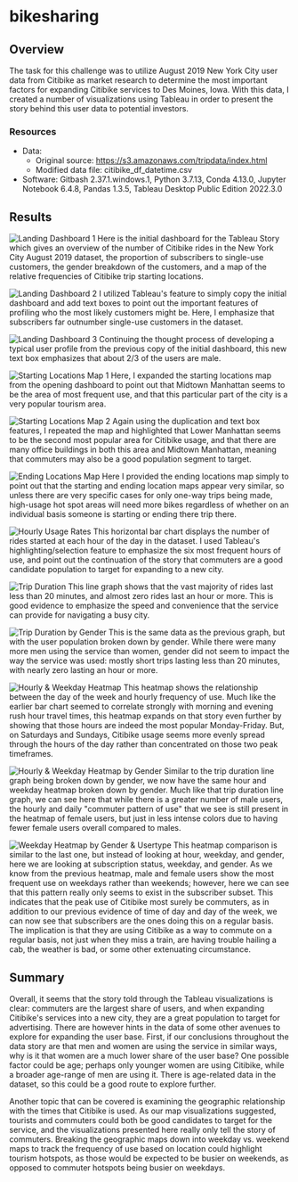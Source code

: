 # bikesharing
## Overview

The task for this challenge was to utilize August 2019 New York City user data from Citibike as market research to determine the most important factors for expanding Citibike services to Des Moines, Iowa. With this data, I created a number of visualizations using Tableau in order to present the story behind this user data to potential investors. 

### Resources
- Data:
    - Original source: https://s3.amazonaws.com/tripdata/index.html
    - Modified data file: citibike_df_datetime.csv
- Software: Gitbash 2.37.1.windows.1, Python 3.7.13, Conda 4.13.0, Jupyter Notebook 6.4.8, Pandas 1.3.5, Tableau Desktop Public Edition 2022.3.0

## Results

![Landing Dashboard 1](https://github.com/tfish110/bikesharing/blob/main/Resources/NYC_Citibike_Challenge_image1.jpg)
Here is the initial dashboard for the Tableau Story which gives an overview of the number of Citibike rides in the New York City August 2019 dataset, the proportion of subscribers to single-use customers, the gender breakdown of the customers, and a map of the relative frequencies of Citibike trip starting locations.

![Landing Dashboard 2](https://github.com/tfish110/bikesharing/blob/main/Resources/NYC_Citibike_Challenge_image2.jpg)
I utilized Tableau's feature to simply copy the initial dashboard and add text boxes to point out the important features of profiling who the most likely customers might be. Here, I emphasize that subscribers far outnumber single-use customers in the dataset.

![Landing Dashboard 3](https://github.com/tfish110/bikesharing/blob/main/Resources/NYC_Citibike_Challenge_image3.jpg)
Continuing the thought process of developing a typical user profile from the previous copy of the initial dashboard, this new text box emphasizes that about 2/3 of the users are male.

![Starting Locations Map 1](https://github.com/tfish110/bikesharing/blob/main/Resources/NYC_Citibike_Challenge_image4.jpg)
Here, I expanded the starting locations map from the opening dashboard to point out that Midtown Manhattan seems to be the area of most frequent use, and that this particular part of the city is a very popular tourism area.

![Starting Locations Map 2](https://github.com/tfish110/bikesharing/blob/main/Resources/NYC_Citibike_Challenge_image5.jpg)
Again using the duplication and text box features, I repeated the map and highlighted that Lower Manhattan seems to be the second most popular area for Citibike usage, and that there are many office buildings in both this area and Midtown Manhattan, meaning that commuters may also be a good population segment to target.

![Ending Locations Map](https://github.com/tfish110/bikesharing/blob/main/Resources/NYC_Citibike_Challenge_image6.jpg)
Here I provided the ending locations map simply to point out that the starting and ending location maps appear very similar, so unless there are very specific cases for only one-way trips being made, high-usage hot spot areas will need more bikes regardless of whether on an individual basis someone is starting or ending there trip there.

![Hourly Usage Rates](https://github.com/tfish110/bikesharing/blob/main/Resources/NYC_Citibike_Challenge_image7.jpg)
This horizontal bar chart displays the number of rides started at each hour of the day in the dataset. I used Tableau's highlighting/selection feature to emphasize the six most frequent hours of use, and point out the continuation of the story that commuters are a good candidate population to target for expanding to a new city.

![Trip Duration](https://github.com/tfish110/bikesharing/blob/main/Resources/NYC_Citibike_Challenge_image8.jpg)
This line graph shows that the vast majority of rides last less than 20 minutes, and almost zero rides last an hour or more. This is good evidence to emphasize the speed and convenience that the service can provide for navigating a busy city.

![Trip Duration by Gender](https://github.com/tfish110/bikesharing/blob/main/Resources/NYC_Citibike_Challenge_image9.jpg)
This is the same data as the previous graph, but with the user population broken down by gender. While there were many more men using the service than women, gender did not seem to impact the way the service was used: mostly short trips lasting less than 20 minutes, with nearly zero lasting an hour or more.

![Hourly & Weekday Heatmap](https://github.com/tfish110/bikesharing/blob/main/Resources/NYC_Citibike_Challenge_image10.jpg)
This heatmap shows the relationship between the day of the week and hourly frequency of use. Much like the earlier bar chart seemed to correlate strongly with morning and evening rush hour travel times, this heatmap expands on that story even further by showing that those hours are indeed the most popular Monday-Friday. But, on Saturdays and Sundays, Citibike usage seems more evenly spread through the hours of the day rather than concentrated on those two peak timeframes.

![Hourly & Weekday Heatmap by Gender](https://github.com/tfish110/bikesharing/blob/main/Resources/NYC_Citibike_Challenge_image11.jpg)
Similar to the trip duration line graph being broken down by gender, we now have the same hour and weekday heatmap broken down by gender. Much like that trip duration line graph, we can see here that while there is a greater number of male users, the hourly and daily "commuter pattern of use" that we see is still present in the heatmap of female users, but just in less intense colors due to having fewer female users overall compared to males.

![Weekday Heatmap by Gender & Usertype](https://github.com/tfish110/bikesharing/blob/main/Resources/NYC_Citibike_Challenge_image12.jpg)
This heatmap comparison is similar to the last one, but instead of looking at hour, weekday, and gender, here we are looking at subscription status, weekday, and gender. As we know from the previous heatmap, male and female users show the most frequent use on weekdays rather than weekends; however, here we can see that this pattern really only seems to exist in the subscriber subset. This indicates that the peak use of Citibike most surely be commuters, as in addition to our previous evidence of time of day and day of the week, we can now see that subscribers are the ones doing this on a regular basis. The implication is that they are using Citibike as a way to commute on a regular basis, not just when they miss a train, are having trouble hailing a cab, the weather is bad, or some other extenuating circumstance.

## Summary

Overall, it seems that the story told through the Tableau visualizations is clear: commuters are the largest share of users, and when expanding Citibike's services into a new city, they are a great population to target for advertising. There are however hints in the data of some other avenues to explore for expanding the user base. First, if our conclusions throughout the data story are that men and women are using the service in similar ways, why is it that women are a much lower share of the user base? One possible factor could be age; perhaps only younger women are using Citibike, while a broader age-range of men are using it. There is age-related data in the dataset, so this could be a good route to explore further.

Another topic that can be covered is examining the geographic relationship with the times that Citibike is used. As our map visualizations suggested, tourists and commuters could both be good candidates to target for the service, and the visualizations presented here really only tell the story of commuters. Breaking the geographic maps down into weekday vs. weekend maps to track the frequency of use based on location could highlight tourism hotspots, as those would be expected to be busier on weekends, as opposed to commuter hotspots being busier on weekdays.